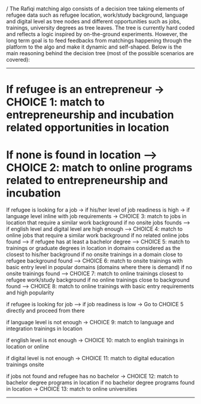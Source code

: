 /
The Rafiqi matching algo consists of a decision tree taking elements of refugee data such as refugee location, work/study background,
language and digital level as tree nodes and different opportunities such as jobs, trainings, university degrees as tree leaves.
The tree is currently hard coded and reflects a logic inspired by on-the-ground experiments. However, the long term goal
is to feed feedbacks from matchings happening through the platform to the algo and make it dynamic and self-shaped.
Below is the main reasoning behind the decision tree (most of the possible scenarios are covered):

------------------------------------------------------------------------------------------------------------------------------
# If refugee is an entrepreneur ->  CHOICE 1: match to entrepreneurship and incubation related opportunities in location
# If none is found in location --> CHOICE 2: match to online programs related to entrepreneurship and incubation

If refugee is looking for a job -> 
if his/her level of job readiness is high -> 
if language level inline with job requirements ->
CHOICE 3: match to jobs in location that require a similar work background 
     if no onsite jobs founds -->
     if english level and digital level are high enough -->
     CHOICE 4: match to online jobs that require a similar work background
            if no related online jobs found -->
            if refugee has at least a bachelor degree --> 
            CHOICE 5: match to trainings or graduate degrees in location in domains considered as the closest to his/her background
                    if no onsite trainings in a domain close to refugee background found -->
                    CHOICE 6: match to onsite trainings with basic entry level in popular domains (domains where there is demand)
                          if no onsite trainings found -->
                          CHOICE 7: match to online trainings closest to refugee work/study background
                              if no online trainings close to background found -->
                              CHOICE 8: match to online trainings with basic entry requirements and high popularity
                              

if refugee is looking for job  -->
if job readiness is low ->
Go to CHOICE 5 directly and proceed from there

if language level is not enough -> 
CHOICE 9: match to language and integration trainings in location

if english level is not enough -> 
CHOICE 10: match to english trainings in location or online
       
       
if digital level is not enough ->
CHOICE 11: match to digital education trainings onsite

if jobs not found and refugee has no bachelor ->
CHOICE 12: match to bachelor degree programs in location 
   if no bachelor degree programs found in location ->
   CHOICE 13: match to online universities
   
   
   --------------------------------------------------------------------------------------------------------------------------
 
  
 
  
  
  
  
       
                              
                           
                              
                              
                              
                              
                              
                              
                              
                              
                              
                              
                
                              
                              
                                               

 
